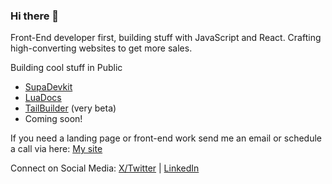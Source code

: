 ### Hi there 👋

Front-End developer first, building stuff with JavaScript and React. Crafting high-converting websites to get more sales.

Building cool stuff in Public
- [SupaDevkit](https://supadevkit.com)
- [LuaDocs](https://luadocs.com)
- [TailBuilder](https://app.tailbuilder.com/editor/1) (very beta)
- Coming soon!

If you need a landing page or front-end work send me an email or schedule a call via here: [My site](https://aurelianspodarec.co.uk?ref=github)

Connect on Social Media: [X/Twitter](https://x.com/mraurelian) | [LinkedIn](https://www.linkedin.com/in/aurelianspodarec/)

